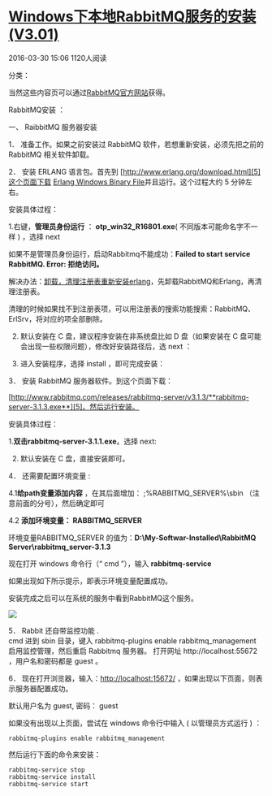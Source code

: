 # [Windows下本地RabbitMQ服务的安装(V3.01)][0]

 2016-03-30 15:06  1120人阅读  


 分类：

当然这些内容页可以通过[RabbitMQ官方网站][5]获得。

RabbitMQ安装 ：

一、 RaibbitMQ 服务器安装

1． 准备工作。如果之前安装过 RabbitMQ 软件，若想重新安装，必须先把之前的 RabbitMQ 相关软件卸载。

2． 安装 ERLANG 语言包。首先到 [http://www.erlang.org/download.html][5]这个页面下载  [Erlang Windows Binary File][5]并且运行。这个过程大约 5 分钟左右。

安装具体过程：

1.右键，**管理员身份运行** ： **otp_win32_R16801.exe**( 不同版本可能命名字不一样 ) ，选择 next

如果不是管理员身份运行，启动Rabbitmq不能成功：**Failed to start service RabbitMQ. Error: 拒绝访问。**

解决办法：[卸载，清理注册表重新安装erlang][5]，先卸载RabbitMQ和Erlang，再清理注册表。

清理的时候如果找不到注册表项，可以用注册表的搜索功能搜索：RabbitMQ、 ErlSrv，将对应的项全部删除。

2. 默认安装在 C 盘，建议程序安装在非系统盘比如 D 盘（如果安装在 C 盘可能会出现一些权限问题），修改好安装路径后，选 next ：

3. 进入安装程序，选择 install ，即可完成安装：

3． 安装 RabbitMQ 服务器软件。到这个页面下载：

[http://www.rabbitmq.com/releases/rabbitmq-server/v3.1.3/**rabbitmq-server-3.1.3.exe**][5]。然后运行安装。

安装具体过程：

1.**双击rabbitmq-server-3.1.1.exe**。选择 next:

2. 默认安装在 C 盘，直接安装即可。

4． 还需要配置环境变量 :

 4.1**给path变量添加内容** ，在其后面增加： ;%RABBITMQ_SERVER%\sbin （注意前面的分号），然后确定即可

4.2 **添加环境变量： RABBITMQ_SERVER**

环境变量RABBITMQ_SERVER 的值为：**D:\My-Softwar-Installed\RabbitMQ Server\rabbitmq_server-3.1.3**

现在打开 windows 命令行（“ cmd ”），输入 **rabbitmq-service**

如果出现如下所示提示，即表示环境变量配置成功。

安装完成之后可以在系统的服务中看到RabbitMQ这个服务。

![][6]

5． Rabbit 还自带监控功能 .   
cmd 进到 sbin 目录，键入 rabbitmq-plugins enable rabbitmq_management 启用监控管理，然后重启 Rabbitmq 服务器。 打开网址 http://localhost:55672 ，用户名和密码都是 guest 。

6． 现在打开浏览器，输入：[http://localhost:15672/][5] ，如果出现以下页面，则表示服务器配置成功。

默认用户名为 guest, 密码： guest

如果没有出现以上页面，尝试在 windows 命令行中输入 ( 以管理员方式运行 ) ：

    rabbitmq-plugins enable rabbitmq_management

然后运行下面的命令来安装：

    rabbitmq-service stop
    rabbitmq-service install
    rabbitmq-service start

[0]: http://blog.csdn.net/xingxing513234072/article/details/51014695
[5]: http://demo.netfoucs.com/calmreason/article/details/23335237#
[6]: http://img.blog.csdn.net/20151208163221798?watermark/2/text/aHR0cDovL2Jsb2cuY3Nkbi5uZXQv/font/5a6L5L2T/fontsize/400/fill/I0JBQkFCMA==/dissolve/70/gravity/Center